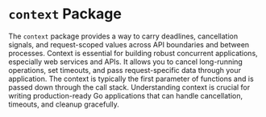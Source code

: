 # `context` Package

The `context` package provides a way to carry deadlines, cancellation signals, and request-scoped values across API boundaries and between processes. Context is essential for building robust concurrent applications, especially web services and APIs. It allows you to cancel long-running operations, set timeouts, and pass request-specific data through your application. The context is typically the first parameter of functions and is passed down through the call stack. Understanding context is crucial for writing production-ready Go applications that can handle cancellation, timeouts, and cleanup gracefully.
